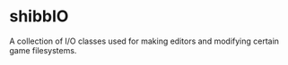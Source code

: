 # shibbIO
A collection of I/O classes used for making editors and modifying certain game filesystems.
